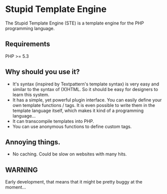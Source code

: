 Stupid Template Engine
======================

The Stupid Template Engine (STE) is a template engine for the PHP programming
language.

Requirements
------------

PHP >= 5.3

Why should you use it?
----------------------

* It's syntax (inspired by Textpattern's template syntax) is very easy and
  similar to the syntax of (X)HTML. So it should be easy for designers to learn
  this system.
* It has a simple, yet powerful plugin interface. You can easily define your
  own template functions / tags. It is even possible to write them in the
  template language itself, which makes it kind of a programming language...
* It can transcompile templates into PHP.
* You can use anonymous functions to define custom tags.

Annoying things.
----------------

* No caching. Could be slow on websites with many hits.

WARNING
-------

Early development, that means that it might be pretty buggy at the moment...

